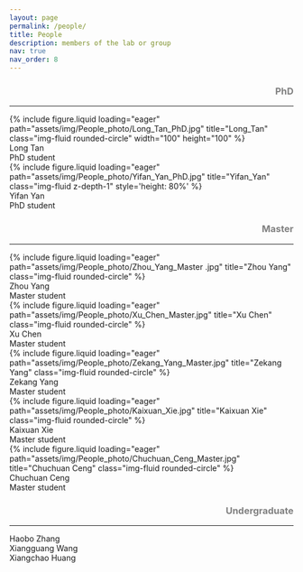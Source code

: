 ```yaml
---
layout: page
permalink: /people/
title: People
description: members of the lab or group
nav: true
nav_order: 8
---
```


<div>
  <h3 style='text-align: right; color: gray;'>PhD</h3>
</div>
<hr>
<div class="row">
    <div class="col-sm mt-3 mt-md-0">
        {% include figure.liquid loading="eager" path="assets/img/People_photo/Long_Tan_PhD.jpg" title="Long_Tan" class="img-fluid rounded-circle" width="100" height="100" %}
        <div class='caption'>Long Tan<br>PhD student</div>
    </div>
    <div class="col-sm mt-3 mt-md-0">
        {% include figure.liquid loading="eager" path="assets/img/People_photo/Yifan_Yan_PhD.jpg" title="Yifan_Yan" class="img-fluid z-depth-1" style='height: 80%' %}
        <div class='caption'>Yifan Yan<br>PhD student</div>
    </div>
</div>

<div>
  <h3 style='text-align: right; color: gray;'>Master</h3>
</div>
<hr>
<div class="row">
    <div class="col-sm mt-3 mt-md-0">
        {% include figure.liquid loading="eager" path="assets/img/People_photo/Zhou_Yang_Master .jpg" title="Zhou Yang" class="img-fluid rounded-circle" %}
        <div class='caption'>Zhou Yang<br>Master student</div>
    </div>
    <div class="col-sm mt-3 mt-md-0">
        {% include figure.liquid loading="eager" path="assets/img/People_photo/Xu_Chen_Master.jpg" title="Xu Chen" class="img-fluid rounded-circle" %}
        <div class='caption'>Xu Chen<br>Master student</div>
    </div>
    <div class="col-sm mt-3 mt-md-0">
        {% include figure.liquid loading="eager" path="assets/img/People_photo/Zekang_Yang_Master.jpg" title="Zekang Yang" class="img-fluid rounded-circle" %}
        <div class='caption'>Zekang Yang<br>Master student</div>
    </div>
</div>
<div class="row">
    <div class="col-sm mt-3 mt-md-0">
        {% include figure.liquid loading="eager" path="assets/img/People_photo/Kaixuan_Xie.jpg" title="Kaixuan Xie" class="img-fluid rounded-circle" %}
        <div class='caption'>Kaixuan Xie<br>Master student</div>
    </div>
    <div class="col-sm mt-3 mt-md-0">
        {% include figure.liquid loading="eager" path="assets/img/People_photo/Chuchuan_Ceng_Master.jpg" title="Chuchuan Ceng" class="img-fluid rounded-circle" %}
        <div class='caption'>Chuchuan Ceng<br>Master student</div>
    </div>
</div>

<div>
  <h3 style='text-align: right; color: gray;'>Undergraduate</h3>
</div>
<hr>
<div class="row">
    <div class="col-sm mt-3 mt-md-0">
        <div class='caption'>Haobo Zhang</div>
    </div>
    <div class="col-sm mt-3 mt-md-0">
        <div class='caption'>Xiangguang Wang</div>
    </div>
    <div class="col-sm mt-3 mt-md-0">
        <div class='caption'>Xiangchao Huang</div>
    </div>
</div>
